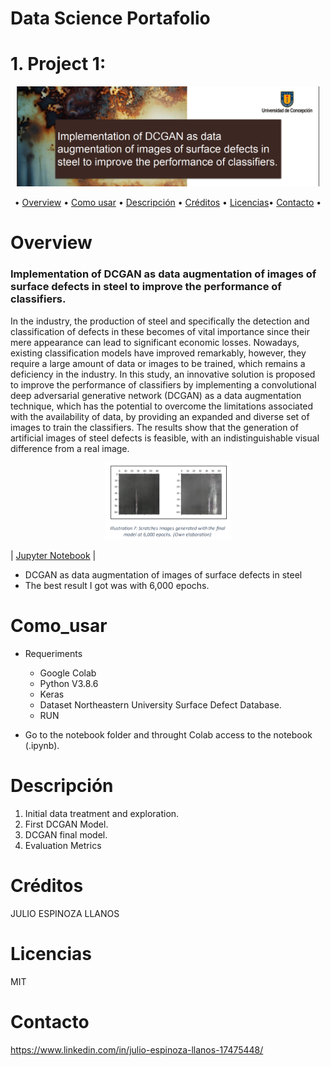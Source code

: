 Data Science Portafolio
======================

# 1. Project 1:
   
<p align="center">
<a href="https://github.com/jespinozallanos/portafolio2">
    <img src="https://github.com/jespinozallanos/portafolio2/blob/main/proy1.png" alt="proy1" title="logo" height="160" />
</a>
</p>




<p align="center">
  • <a href="#Overview">Overview</a> •
   <a href="#Como_usar">Como usar</a> •
  <a href="#Descripción">Descripción</a> •
  <a href="#Créditos">Créditos</a> •
  <a href="#Licencias">Licencias</a>•
     <a href="#Contacto">Contacto</a> •

</p>



Overview
=========

### Implementation of DCGAN as data augmentation of images of surface defects in steel to improve the performance of classifiers.

In the industry, the production of steel 
and specifically the detection and classification of 
defects in these becomes of vital importance since
their mere appearance can lead to significant 
economic losses. Nowadays, existing classification 
models have improved remarkably, however, they 
require a large amount of data or images to be 
trained, which remains a deficiency in the industry. 
In this study, an innovative solution is proposed to 
improve the performance of classifiers by 
implementing a convolutional deep adversarial 
generative network (DCGAN) as a data 
augmentation technique, which has the potential to 
overcome the limitations associated with the 
availability of data, by providing an expanded and 
diverse set of images to train the classifiers. The 
results show that the generation of artificial images 
of steel defects is feasible, with an 
indistinguishable visual difference from a real 
image.

<p align="center"><img width=40% src="https://github.com/jespinozallanos/portafolio2/blob/main/res5.png"></p>

| [Jupyter Notebook](https://github.com/jespinozallanos/portafolio2/blob/main/DCGAN_SCRATCHES.ipynb)  |  



*  DCGAN as data augmentation of images of surface defects in steel
* The best result I got was with 6,000 epochs.

Como_usar
==========

* Requeriments
  * Google Colab
  * Python V3.8.6
  * Keras
  * Dataset Northeastern University Surface Defect Database.
  * RUN

* Go to the notebook folder and throught Colab access to the notebook (.ipynb).
  
Descripción
============
1. Initial data treatment and exploration.
2. First DCGAN Model.
3. DCGAN final model.
4. Evaluation Metrics


Créditos
=========
JULIO ESPINOZA LLANOS

Licencias
=========
MIT

Contacto
=========

https://www.linkedin.com/in/julio-espinoza-llanos-17475448/
